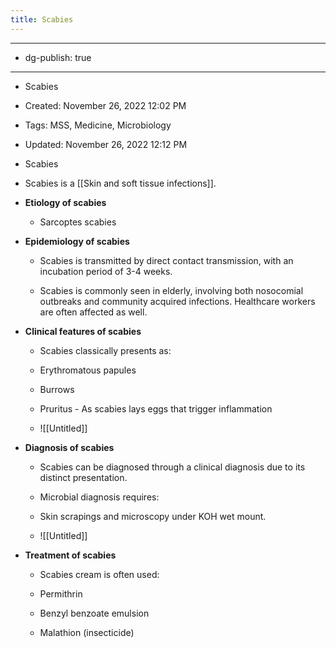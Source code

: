 ```yaml
---
title: Scabies
---
```


- --

- dg-publish: true

- --

- Scabies

- Created: November 26, 2022 12:02 PM

- Tags: MSS, Medicine, Microbiology

- Updated: November 26, 2022 12:12 PM

- Scabies

- Scabies is a [[Skin and soft tissue infections]].

- **************************************Etiology of scabies**************************************
	 - Sarcoptes scabies

- **********************************************Epidemiology of scabies**********************************************
	 - Scabies is transmitted by direct contact transmission, with an incubation period of 3-4 weeks.

	 - Scabies is commonly seen in elderly, involving both nosocomial outbreaks and community acquired infections. Healthcare workers are often affected as well.

- ********Clinical features of scabies********
	 - Scabies classically presents as:

	 - Erythromatous papules

	 - Burrows

	 - Pruritus - As scabies lays eggs that trigger inflammation

	 - ![[Untitled]]

- ****************************************Diagnosis of scabies****************************************
	 - Scabies can be diagnosed through a clinical diagnosis due to its distinct presentation.

	 - Microbial diagnosis requires:

	 - Skin scrapings and microscopy under KOH wet mount.

	 - ![[Untitled]]

- ************************************Treatment of scabies************************************
	 - Scabies cream is often used:

	 - Permithrin

	 - Benzyl benzoate emulsion

	 - Malathion (insecticide)
